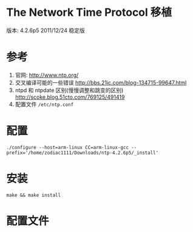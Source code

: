 # The Network Time Protocol 移植

版本: 4.2.6p5	2011/12/24 稳定版

# 参考

1. 官网: http://www.ntp.org/
2. 交叉编译可能的一些错误 http://bbs.21ic.com/blog-134715-99647.html
3. ntpd 和 ntpdate 区别(慢慢调整和跳变的区别) http://scoke.blog.51cto.com/769125/491419
4. 配置文件 `/etc/ntp.conf`

# 配置
```
./configure --host=arm-linux CC=arm-linux-gcc --prefix='/home/zodiac1111/Downloads/ntp-4.2.6p5/_install' 
```

# 安装

```
make && make install
```

# 配置文件